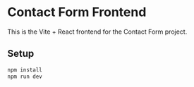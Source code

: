 
# Contact Form Frontend

This is the Vite + React frontend for the Contact Form project.

## Setup

```bash
npm install
npm run dev
```
